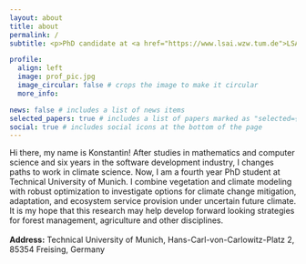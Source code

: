 ```yaml
---
layout: about
title: about
permalink: /
subtitle: <p>PhD candidate at <a href="https://www.lsai.wzw.tum.de">LSAI/TUM</a>, senior software developer</p>

profile:
  align: left
  image: prof_pic.jpg
  image_circular: false # crops the image to make it circular
  more_info:

news: false # includes a list of news items
selected_papers: true # includes a list of papers marked as "selected={true}"
social: true # includes social icons at the bottom of the page
---
```


Hi there, my name is Konstantin! After studies in mathematics and computer science and six years in the software development industry, I changes paths to work in climate science. Now, I am a fourth year PhD student at Technical University of Munich. I combine vegetation and climate modeling with robust optimization to investigate options for climate change mitigation, adaptation, and ecosystem service provision under uncertain future climate. It is my hope that this research may help develop forward looking strategies for forest management, agriculture and other disciplines.
<br/><br/>
<b>Address:</b> Technical University of Munich, Hans-Carl-von-Carlowitz-Platz 2, 85354 Freising, Germany
<br/><br/>
